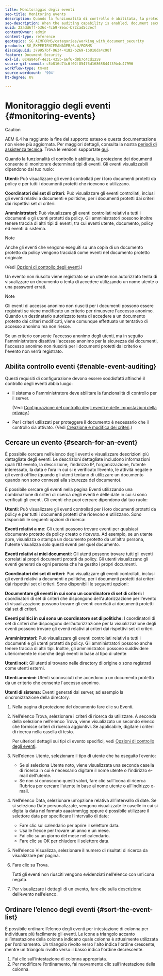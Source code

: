 ```yaml
---
title: Monitoraggio degli eventi
seo-title: Monitoring events
description: Quando la funzionalità di controllo è abilitata, la protezione dei documenti consente di monitorare determinati tipi di eventi. È possibile cercare e ordinare facilmente l’elenco degli eventi utilizzando la protezione del documento.
seo-description: When the auditing capability is enabled, document security enables you to monitor certain types of events. You can easily search and sort the events list using the document security.
uuid: 22add6ff-536d-4cb9-8eac-b72cad5c3ecf
contentOwner: admin
content-type: reference
geptopics: SG_AEMFORMS/categories/working_with_document_security
products: SG_EXPERIENCEMANAGER/6.4/FORMS
discoiquuid: 379957bf-0634-4182-b269-1b010da4c90f
feature: Document Security
exl-id: 0c4a846f-4e31-435b-a6f6-d0b7c4cd1259
source-git-commit: c5b816d74c6f02f85476d16868844f39b4c47996
workflow-type: tm+mt
source-wordcount: '994'
ht-degree: 0%

---
```


# Monitoraggio degli eventi {#monitoring-events}

>[!CAUTION]
>
>AEM 6.4 ha raggiunto la fine del supporto esteso e questa documentazione non viene più aggiornata. Per maggiori dettagli, consulta la nostra [periodi di assistenza tecnica](https://helpx.adobe.com/it/support/programs/eol-matrix.html). Trova le versioni supportate [qui](https://experienceleague.adobe.com/docs/).

Quando la funzionalità di controllo è abilitata, la protezione dei documenti consente di monitorare determinati tipi di eventi. Gli eventi visualizzabili dipendono dal tuo ruolo:

**Utenti:** Può visualizzare gli eventi controllati per i loro documenti protetti da policy e per tutti i documenti protetti che ricevono e utilizzano.

**Coordinatori dei set di criteri:** Può visualizzare gli eventi controllati, inclusi gli eventi relativi a documenti e politiche, per i documenti protetti dai criteri dai rispettivi set di criteri.

**Amministratori:** Può visualizzare gli eventi controllati relativi a tutti i documenti e gli utenti protetti da policy. Gli amministratori possono inoltre tenere traccia di altri tipi di eventi, tra cui eventi utente, documento, policy ed eventi di sistema.

>[!NOTE]
>
>Anche gli eventi che vengono eseguiti su una copia di un documento protetto da policy vengono tracciati come eventi nel documento protetto originale.

(Vedi [Opzioni di controllo degli eventi](/help/forms/using/admin-help/configuring-client-server-options.md#event-auditing-options).)

Un evento non riuscito viene registrato se un utente non autorizzato tenta di visualizzare un documento o tenta di accedere utilizzando un nome utente o una password errati.

>[!NOTE]
>
>Gli eventi di accesso anonimo non riusciti per i documenti possono essere registrati se viene modificato un criterio per rimuovere l&#39;accesso anonimo. Quando un destinatario autorizzato tenta di accedere a un documento protetto dai criteri modificati, viene comunque effettuato un tentativo di accesso anonimo ma non riesce.

Se un criterio consente l&#39;accesso anonimo degli utenti, ma in seguito l&#39;amministratore disattiva l&#39;accesso anonimo per la sicurezza dei documenti, l&#39;accesso anonimo non riuscirà per i documenti protetti dal criterio e l&#39;evento non verrà registrato.

## Abilita controllo eventi {#enable-event-auditing}

Questi requisiti di configurazione devono essere soddisfatti affinché il controllo degli eventi abbia luogo:

* Il sistema o l&#39;amministratore deve abilitare la funzionalità di controllo per il server.

   (Vedi [Configurazione del controllo degli eventi e delle impostazioni della privacy](/help/forms/using/admin-help/configuring-client-server-options.md#configuring-event-auditing-and-privacy-settings).)

* Per i criteri utilizzati per proteggere il documento è necessario che il controllo sia attivato. (Vedi [Creazione e modifica dei criteri](/help/forms/using/admin-help/creating-policies.md#creating-and-editing-policies).)

## Cercare un evento {#search-for-an-event}

È possibile cercare nell’elenco degli eventi e visualizzare descrizioni più dettagliate degli eventi. Le descrizioni dettagliate includono informazioni quali l’ID evento, la descrizione, l’indirizzo IP, l’organizzazione, l’utente interessato, la data e l’ora in cui si è verificato l’evento, le attività negate e gli eventi offline (quando gli utenti tentano di utilizzare un documento quando non sono connessi alla sicurezza del documento).

È possibile cercare gli eventi nella pagina Eventi utilizzando una combinazione di criteri di ricerca degli eventi e delle date in cui si sono verificati gli eventi. Gli eventi che puoi cercare dipendono dal tuo ruolo:

**Utenti:** Può visualizzare gli eventi controllati per i loro documenti protetti da policy e per tutti i documenti protetti che ricevono e utilizzano. Sono disponibili le seguenti opzioni di ricerca:

**Eventi relativi a me:** Gli utenti possono trovare eventi per qualsiasi documento protetto da policy creato o ricevuto. Ad esempio, se un utente apre, visualizza o stampa un documento protetto da un&#39;altra persona, l&#39;utente visualizza solo questi eventi per quel documento.

**Eventi relativi ai miei documenti:** Gli utenti possono trovare tutti gli eventi correlati ai propri documenti protetti da policy. Gli utenti visualizzano gli eventi generati da ogni persona che ha gestito i propri documenti.

**Coordinatori dei set di criteri:** Può visualizzare gli eventi controllati, inclusi gli eventi relativi a documenti e politiche, per i documenti protetti dai criteri dai rispettivi set di criteri. Sono disponibili le seguenti opzioni:

**Documentare gli eventi in cui sono un coordinatore di set di criteri:** I coordinatori di set di criteri che dispongono dell&#39;autorizzazione per l&#39;evento di visualizzazione possono trovare gli eventi correlati ai documenti protetti dai set di criteri.

**Eventi politici in cui sono un coordinatore set di politiche:** I coordinatori di set di criteri che dispongono dell’autorizzazione per la visualizzazione degli eventi possono trovare gli eventi relativi ai criteri dai rispettivi set di criteri.

**Amministratori:** Può visualizzare gli eventi controllati relativi a tutti i documenti e gli utenti protetti da policy. Gli amministratori possono anche tenere traccia di altri tipi. Inoltre, gli amministratori possono suddividere ulteriormente le ricerche degli eventi in base al tipo di utente:

**Utenti noti:** Gli utenti si trovano nelle directory di origine o sono registrati come utenti esterni.

**Utenti anonimi:** Utenti sconosciuti che accedono a un documento protetto da un criterio che consente l&#39;accesso anonimo.

**Utenti di sistema:** Eventi generati dal server, ad esempio la sincronizzazione della directory.

1. Nella pagina di protezione del documento fare clic su Eventi.
1. Nell’elenco Trova, selezionare i criteri di ricerca da utilizzare. A seconda della selezione nell’elenco Trova, viene visualizzato un secondo elenco che fornisce criteri di ricerca aggiuntivi. Se applicabile, digitare i criteri di ricerca nella casella di testo.

   Per ulteriori dettagli sui tipi di evento specifici, vedi [Opzioni di controllo degli eventi](/help/forms/using/admin-help/configuring-client-server-options.md#event-auditing-options).

1. Nell’elenco Utente, selezionare il tipo di utente che ha eseguito l’evento:

   * Se si seleziona Utente noto, viene visualizzata una seconda casella di ricerca in cui è necessario digitare il nome utente o l&#39;indirizzo e-mail dell&#39;utente.
   * Se non si conoscono questi valori, fare clic sull&#39;icona di ricerca Rubrica per cercare l&#39;utente in base al nome utente o all&#39;indirizzo e-mail.

1. Nell’elenco Data, selezionare un’opzione relativa all’intervallo di date. Se si seleziona Date personalizzate, vengono visualizzate le caselle in cui si digita la data nel formato aaaa/mm/gg oppure è possibile utilizzare il selettore data per specificare l’intervallo di date:

   * Fare clic sul calendario per aprire il selettore data.
   * Usa le frecce per trovare un anno e un mese.
   * Fai clic su un giorno del mese nel calendario.
   * Fare clic su OK per chiudere il selettore data.

1. Nell’elenco Visualizza, selezionare il numero di risultati di ricerca da visualizzare per pagina.
1. Fare clic su Trova.

   Tutti gli eventi non riusciti vengono evidenziati nell’elenco con un’icona negata.

1. Per visualizzare i dettagli di un evento, fare clic sulla descrizione dell’evento nell’elenco.

## Ordinare l’elenco degli eventi {#sort-the-event-list}

È possibile ordinare l’elenco degli eventi per intestazione di colonna per individuare più facilmente gli eventi. Le icone a triangolo accanto all’intestazione della colonna indicano quale colonna è attualmente utilizzata per l’ordinamento. Un triangolo rivolto verso l&#39;alto indica l&#39;ordine crescente, mentre un triangolo rivolto verso il basso indica l&#39;ordine decrescente.

1. Fai clic sull’intestazione di colonna appropriata.
1. Per modificare l’ordinamento, fai nuovamente clic sull’intestazione della colonna.

